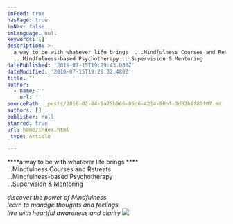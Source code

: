 ```yaml
---
inFeed: true
hasPage: true
inNav: false
inLanguage: null
keywords: []
description: >-
  a way to be with whatever life brings  ...Mindfulness Courses and Retreats
  ...Mindfulness-based Psychotherapy ...Supervision & Mentoring 
datePublished: '2016-07-15T19:29:43.086Z'
dateModified: '2016-07-15T19:29:32.480Z'
title: ''
author:
  - name: ''
    url: ''
sourcePath: _posts/2016-02-04-5a75b966-86d6-4214-90bf-3d82b6f80f07.md
authors: []
publisher: null
starred: true
url: home/index.html
_type: Article

---
```

****a way to be with whatever life brings ****  
...Mindfulness Courses and Retreats  
...Mindfulness-based Psychotherapy  
...Supervision & Mentoring 

_discover the power of Mindfulness  
learn to manage thoughts and feelings   
live with heartful awareness and clarity_
![](https://the-grid-user-content.s3-us-west-2.amazonaws.com/9e058ec5-5254-44bd-a1eb-def6f7279d7c.jpg)